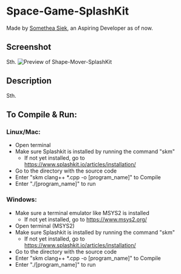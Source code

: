 # Space-Game-SplashKit

Made by [Somethea Siek](https://github.com/sometheasiekswx), an Aspiring Developer as of now.

## Screenshot

Sth.
![Preview of Shape-Mover-SplashKit](https://github.com/sometheasiekswx/Shape-Mover/blob/master/shape-mover.jpg "Preview of Shape-Mover-SplashKit")

## Description

Sth.

## To Compile & Run:
### Linux/Mac: 
- Open terminal 
- Make sure Splashkit is installed by running the command "skm" 
    - If not yet installed, go to https://www.splashkit.io/articles/installation/
- Go to the directory with the source code 
- Enter "skm clang++ *.cpp  -o [program_name]" to Compile
- Enter "./[program_name]" to run

### Windows: 
- Make sure a terminal emulator like MSYS2 is installed 
    - If not yet installed, go to https://www.msys2.org/
- Open terminal (MSYS2)
- Make sure Splashkit is installed by running the command "skm"
    - If not yet installed, go to https://www.splashkit.io/articles/installation/
- Go to the directory with the source code 
- Enter "skm clang++ *.cpp  -o [program_name]" to Compile
- Enter "./[program_name]" to run
